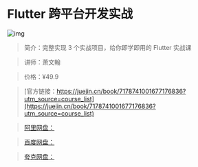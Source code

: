 # Flutter 跨平台开发实战

![img](../../assets/e21bd4996cda4414a69a74735525c446~tplv-k3u1fbpfcp-no-mark:280:280:200:280.png)

> 简介：完整实现 3 个实战项目，给你即学即用的 Flutter 实战课

> 讲师：萧文翰

> 价格：¥49.9

> [官方链接：https://juejin.cn/book/7178741001677176836?utm_source=course_list](https://juejin.cn/book/7178741001677176836?utm_source=course_list)

> [阿里网盘：]()

> [百度网盘：]()

> [夸克网盘：]()
